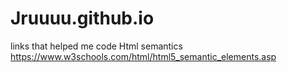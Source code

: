 # Jruuuu.github.io



links that helped me code
Html semantics
    https://www.w3schools.com/html/html5_semantic_elements.asp
